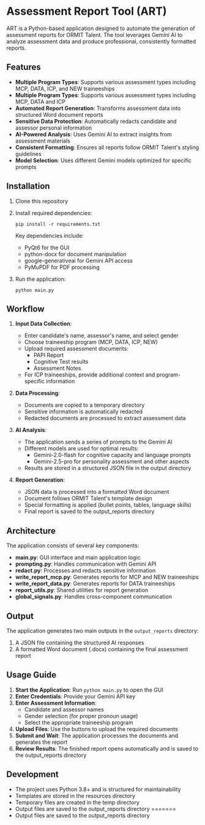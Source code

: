 # Assessment Report Tool (ART)

ART is a Python-based application designed to automate the generation of assessment reports for ORMIT Talent. The tool leverages Gemini AI to analyze assessment data and produce professional, consistently formatted reports.

## Features
- **Multiple Program Types**: Supports various assessment types including MCP, DATA, ICP, and NEW traineeships
- **Multiple Program Types**: Supports various assessment types including MCP, DATA and ICP
- **Automated Report Generation**: Transforms assessment data into structured Word document reports
- **Sensitive Data Protection**: Automatically redacts candidate and assessor personal information
- **AI-Powered Analysis**: Uses Gemini AI to extract insights from assessment materials
- **Consistent Formatting**: Ensures all reports follow ORMIT Talent's styling guidelines
- **Model Selection**: Uses different Gemini models optimized for specific prompts

## Installation

1. Clone this repository
2. Install required dependencies:
   ```
   pip install -r requirements.txt
   ```
   
   Key dependencies include:
   - PyQt6 for the GUI
   - python-docx for document manipulation
   - google-generativeai for Gemini API access
   - PyMuPDF for PDF processing

3. Run the application:
   ```
   python main.py
   ```

## Workflow

1. **Input Data Collection**:
   - Enter candidate's name, assessor's name, and select gender
   - Choose traineeship program (MCP, DATA, ICP, NEW)
   - Upload required assessment documents:
     - PAPI Report
     - Cognitive Test results
     - Assessment Notes
   - For ICP traineeships, provide additional context and program-specific information

2. **Data Processing**:
   - Documents are copied to a temporary directory
   - Sensitive information is automatically redacted
   - Redacted documents are processed to extract assessment data

3. **AI Analysis**:
   - The application sends a series of prompts to the Gemini AI
   - Different models are used for optimal results:
     - Gemini-2.0-flash for cognitive capacity and language prompts
     - Gemini-2.5-pro for personality assessment and other aspects
   - Results are stored in a structured JSON file in the output directory

4. **Report Generation**:
   - JSON data is processed into a formatted Word document
   - Document follows ORMIT Talent's template design
   - Special formatting is applied (bullet points, tables, language skills)
   - Final report is saved to the output_reports directory

## Architecture

The application consists of several key components:

- **main.py**: GUI interface and main application logic
- **prompting.py**: Handles communication with Gemini API
- **redact.py**: Processes and redacts sensitive information
- **write_report_mcp.py**: Generates reports for MCP and NEW traineeships
- **write_report_data.py**: Generates reports for DATA traineeships 
- **report_utils.py**: Shared utilities for report generation
- **global_signals.py**: Handles cross-component communication

## Output

The application generates two main outputs in the `output_reports` directory:
1. A JSON file containing the structured AI responses
2. A formatted Word document (.docx) containing the final assessment report

## Usage Guide

1. **Start the Application**: Run `python main.py` to open the GUI
2. **Enter Credentials**: Provide your Gemini API key
3. **Enter Assessment Information**:
   - Candidate and assessor names
   - Gender selection (for proper pronoun usage)
   - Select the appropriate traineeship program
4. **Upload Files**: Use the buttons to upload the required documents
5. **Submit and Wait**: The application processes the documents and generates the report
6. **Review Results**: The finished report opens automatically and is saved to the output_reports directory

## Development

- The project uses Python 3.8+ and is structured for maintainability
- Templates are stored in the resources directory
- Temporary files are created in the temp directory
- Output files are saved to the output_reports directory 
=======
- Output files are saved to the output_reports directory
